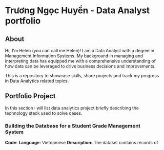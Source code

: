 # Trương Ngọc Huyền - Data Analyst portfolio
## About
Hi, I'm Helen (you can call me Helen)! I am a Data Analyst with a degree in Management Information Systems. My background in managing and interpreting data has equipped me with a comprehensive understanding of how data can be leveraged to drive business decisions and improvements.

This is a repository to showcase skills, share projects and track my progress in Data Analytics related topics.
## Portfolio Project
In this section i will list data analytics project briefly describing the technology stack used to solve cases. 

### Building the Database for a Student Grade Management System
**Code:** 
**Language:** Vietnamese
**Description:** The dataset contains records of 
